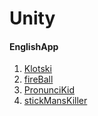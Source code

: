 Unity
==========

#### EnglishApp
1. [Klotski](https://github.com/ayoubHam2000/Klotski_unity)
2. [fireBall](https://github.com/ayoubHam2000/fireBall_unity)
3. [PronunciKid](https://github.com/ayoubHam2000/PronunciKid_unity)
4. [stickMansKiller](https://github.com/ayoubHam2000/stickMansKiller_unity)
